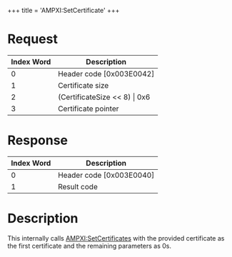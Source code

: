 +++
title = 'AMPXI:SetCertificate'
+++

# Request

| Index Word | Description                     |
|------------|---------------------------------|
| 0          | Header code \[0x003E0042\]      |
| 1          | Certificate size                |
| 2          | (CertificateSize \<\< 8) \| 0x6 |
| 3          | Certificate pointer             |

# Response

| Index Word | Description                |
|------------|----------------------------|
| 0          | Header code \[0x003E0040\] |
| 1          | Result code                |

# Description

This internally calls
[AMPXI:SetCertificates](AMPXI:SetCertificates "wikilink") with the
provided certificate as the first certificate and the remaining
parameters as 0s.
